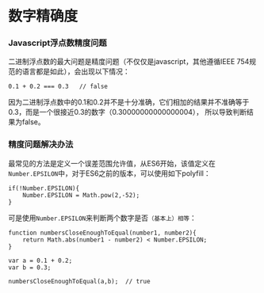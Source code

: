 # 数字精确度

### Javascript浮点数精度问题
二进制浮点数的最大问题是精度问题（不仅仅是javascript，其他遵循IEEE 754规范的语言都是如此），会出现以下情况：

    0.1 + 0.2 === 0.3   // false
    
因为二进制浮点数中的0.1和0.2并不是十分准确，它们相加的结果并不准确等于0.3，而是一个很接近0.3的数字（0.30000000000000004），
所以导致判断结果为false。

### 精度问题解决办法
最常见的方法是定义一个误差范围允许值，从ES6开始，该值定义在`Number.EPSILON`中，对于ES6之前的版本，可以使用如下polyfill：

    if(!Number.EPSILON){
        Number.EPSILON = Math.pow(2,-52);
    }
    
可是使用`Number.EPSILON`来判断两个数字是否`（基本上）相等`：

    function numbersCloseEnoughToEqual(number1, number2){
        return Math.abs(number1 - number2) < Number.EPSILON;
    }
    
    var a = 0.1 + 0.2;
    var b = 0.3;
    
    numbersCloseEnoughToEqual(a,b);  // true
